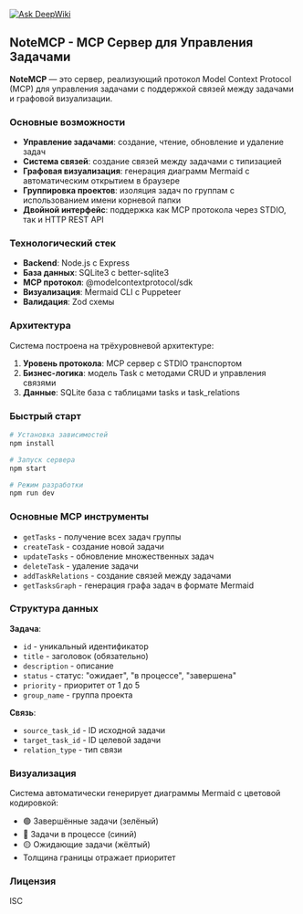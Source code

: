 [![Ask DeepWiki](https://deepwiki.com/badge.svg)](https://deepwiki.com/KDragonic/NoteMCP)
## NoteMCP - MCP Сервер для Управления Задачами

**NoteMCP** — это сервер, реализующий протокол Model Context Protocol (MCP) для управления задачами с поддержкой связей между задачами и графовой визуализации.

### Основные возможности

- **Управление задачами**: создание, чтение, обновление и удаление задач
- **Система связей**: создание связей между задачами с типизацией
- **Графовая визуализация**: генерация диаграмм Mermaid с автоматическим открытием в браузере
- **Группировка проектов**: изоляция задач по группам с использованием имени корневой папки
- **Двойной интерфейс**: поддержка как MCP протокола через STDIO, так и HTTP REST API

### Технологический стек

- **Backend**: Node.js с Express
- **База данных**: SQLite3 с better-sqlite3
- **MCP протокол**: @modelcontextprotocol/sdk
- **Визуализация**: Mermaid CLI с Puppeteer
- **Валидация**: Zod схемы

### Архитектура

Система построена на трёхуровневой архитектуре:

1. **Уровень протокола**: MCP сервер с STDIO транспортом
2. **Бизнес-логика**: модель Task с методами CRUD и управления связями
3. **Данные**: SQLite база с таблицами tasks и task_relations

### Быстрый старт

```bash
# Установка зависимостей
npm install

# Запуск сервера
npm start

# Режим разработки
npm run dev
```

### Основные MCP инструменты

- `getTasks` - получение всех задач группы
- `createTask` - создание новой задачи
- `updateTasks` - обновление множественных задач
- `deleteTask` - удаление задачи
- `addTaskRelations` - создание связей между задачами
- `getTasksGraph` - генерация графа задач в формате Mermaid

### Структура данных

**Задача**:
- `id` - уникальный идентификатор
- `title` - заголовок (обязательно)
- `description` - описание
- `status` - статус: "ожидает", "в процессе", "завершена"
- `priority` - приоритет от 1 до 5
- `group_name` - группа проекта

**Связь**:
- `source_task_id` - ID исходной задачи
- `target_task_id` - ID целевой задачи
- `relation_type` - тип связи

### Визуализация

Система автоматически генерирует диаграммы Mermaid с цветовой кодировкой:
- 🟢 Завершённые задачи (зелёный)
- 🔵 Задачи в процессе (синий)
- 🟡 Ожидающие задачи (жёлтый)
- Толщина границы отражает приоритет

### Лицензия

ISC

